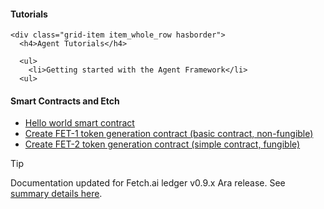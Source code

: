 <div class="grid-container">
  <div class="grid-item item1">
      <h4>Tutorials</h4>
  </div>

    <div class="grid-item item_whole_row hasborder">
      <h4>Agent Tutorials</h4>

      <ul>
        <li>Getting started with the Agent Framework</li>
      <ul>

  </div>

  <div class="grid-item item_whole_row hasborder">
      <h4>Smart Contracts and Etch</h4>
      <ul>
        <li><a href="/submitting_contract">Hello world smart contract</a></li>
        <li><a href="/fet1">Create FET-1 token generation contract (basic contract, non-fungible)</a></li>
        <li><a href="/fet2">Create FET-2 token generation contract (simple contract, fungible)</a></li>
      <ul>
  </div>

</div>

<!--/div--><!-- One closing div too many-->
<!-- stuff outside of tags (added a pre for now -->

<div class="admonition tip">
  <p class="admonition-title">Tip</p>
  <p>Documentation updated for Fetch.ai ledger v0.9.x Ara release. See <a href="summary" target=_blank>summary details here</a>.</p>
</div>

<br/>
